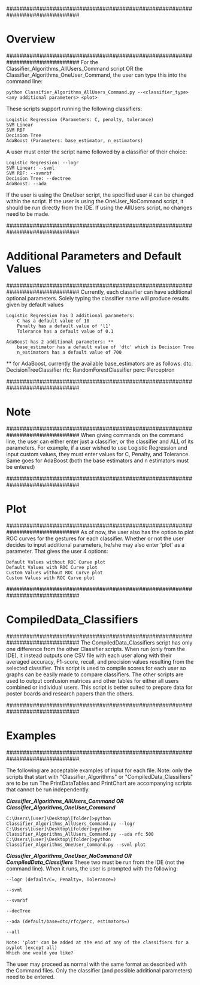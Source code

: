 ##############################################################################
#                                    Overview                                #
##############################################################################
For the Classifier_Algorithms_AllUsers_Command script OR the 
Classifier_Algorithms_OneUser_Command, the user can type this into the command 
line:
    
    python Classifier_Algorithms_AllUsers_Command.py --<classifier_type> <any additional parameters> <plot>

These scripts support running the following classifiers:

    Logistic Regression (Parameters: C, penalty, tolerance)
    SVM Linear
    SVM RBF
    Decision Tree
    AdaBoost (Parameters: base_estimator, n_estimators)
    
A user must enter the script name followed by a 
classifier of their choice:

    Logistic Regression: --logr
    SVM Linear: --svml
    SVM RBF: --svmrbf
    Decision Tree: --dectree
    AdaBoost: --ada 
    
If the user is using the OneUser script, the specified user # can be changed 
within the script. If the user is using the OneUser_NoCommand script, it should 
be run directly from the IDE. If using the AllUsers script, no changes need to 
be made. 

##############################################################################
#                   Additional Parameters and Default Values                 #
##############################################################################
Currently, each classifier can have additional optional parameters. Solely 
typing the classifier name will produce results given by default values

    Logistic Regression has 3 additional parameters:
        C has a default value of 10
        Penalty has a default value of 'l1'
        Tolerance has a default value of 0.1
        
    AdaBoost has 2 additional parameters: **
        base_estimator has a default value of 'dtc' which is Decision Tree
        n_estimators has a default value of 700
        
** for AdaBoost, currently the available base_estimators are as follows:
    dtc: DecisionTreeClassifier
    rfc: RandomForestClassifier
    perc: Perceptron

##############################################################################
#                                    Note                                    #
##############################################################################
When giving commands on the command line, the user can either enter just a 
classifier, or the classifier and ALL of its parameters. For example, if a user
wished to use Logistic Regression and input custom values, they must enter values
for C, Penalty, and Tolerance. Same goes for AdaBoost (both the base estimators
and n estimators must be entered)

##############################################################################
#                                    Plot                                    #
##############################################################################
As of now, the user also has the option to plot ROC curves for the gestures for
each classifier. Whether or not the user decides to input additional parameters, 
he/she may also enter 'plot' as a parameter. That gives the user 4 options:

    Default Values without ROC Curve plot
    Default Values with ROC Curve plot
    Custom Values without ROC Curve plot
    Custom Values with ROC Curve plot
    
##############################################################################
#                          CompiledData_Classifiers                          #
##############################################################################
The CompiledData_Classifiers script has only one difference from the other 
Classifier scripts. When run (only from the IDE), it instead outputs one CSV 
file with each user along with their averaged accuracy, F1-score, recall, and 
precision values resulting from the selected classifier. This script is used to 
compile scores for each user so graphs can be easily made to compare classifiers. 
The other scripts are used to output confusion matrices and other tables for 
either all users combined or individual users. This script is better suited to 
prepare data for poster boards and research papers than the others.


##############################################################################
#                                Examples                                    #
############################################################################## 

The following are acceptable examples of input for each file. Note: only the 
scripts that start with "Classifier_Algorithms" or "CompiledData_Classifiers" 
are to be run The PrintDataTables and PrintChart are accompanying scripts that 
cannot be run independently. 

***Classifier_Algorithms_AllUsers_Command OR Classifier_Algorithms_OneUser_Command***

    C:\Users\[user]\Desktop\[folder]>python Classifier_Algorithms_AllUsers_Command.py --logr
    C:\Users\[user]\Desktop\[folder]>python Classifier_Algorithms_AllUsers_Command.py --ada rfc 500
    C:\Users\[user]\Desktop\[folder]>python Classifier_Algorithms_OneUser_Command.py --svml plot


***Classifier_Algorithms_OneUser_NoCommand OR CompiledData_Classifiers***
These two must be run from the IDE (not the command line). When it runs, the user 
is prompted with the following:
    
    --logr (default/C=, Penalty=, Tolerance=)

    --svml

    --svmrbf

    --decTree

    --ada (default/base=dtc/rfc/perc, estimators=)
    
    --all
    
    Note: 'plot' can be added at the end of any of the classifiers for a pyplot (except all)
    Which one would you like?

The user may proceed as normal with the same format as described with the Command 
files. Only the classifier (and possible additional parameters) need to be entered. 